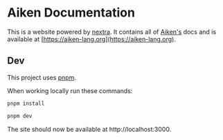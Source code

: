 # Aiken Documentation

This is a website powered by [nextra](https://nextra.site/).
It contains all of [Aiken's](https://github.com/aiken-lang/aiken) docs
and is available at [https://aiken-lang.org](https://aiken-lang.org).

## Dev

This project uses [pnpm](https://pnpm.io/).

When working locally run these commands:

```sh
pnpm install

pnpm dev
```

The site should now be available at http://localhost:3000.
